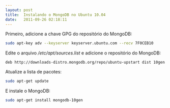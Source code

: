 ```yaml
---
layout: post
title:  Instalando o MongoDB no Ubuntu 10.04
date:   2011-09-26 02:18:11
---
```

Primeiro, adicione a chave GPG do repositório do MongoDB:

```sh
sudo apt-key adv --keyserver keyserver.ubuntu.com --recv 7F0CEB10
```

Edite o arquivo _/etc/apt/sources.list_ e adicione o repositório do MongoDB:

```text
deb http://downloads-distro.mongodb.org/repo/ubuntu-upstart dist 10gen
```

Atualize a lista de pacotes:

```sh
sudo apt-get update
```

E instale o MongoDB:

```sh
sudo apt-get install mongodb-10gen
```
